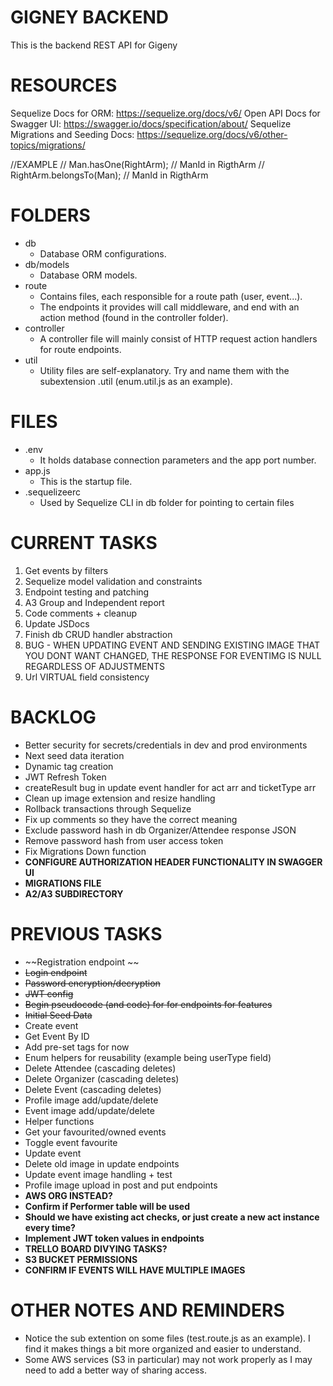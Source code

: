 # GIGNEY BACKEND
This is the backend REST API for Gigeny


# RESOURCES
Sequelize Docs for ORM:
https://sequelize.org/docs/v6/
Open API Docs for Swagger UI:
https://swagger.io/docs/specification/about/
Sequelize Migrations and Seeding Docs:
https://sequelize.org/docs/v6/other-topics/migrations/

//EXAMPLE
//   Man.hasOne(RightArm);      // ManId in RigthArm
//   RightArm.belongsTo(Man);   // ManId in RigthArm


# FOLDERS
- db
    - Database ORM configurations.
- db/models 
    - Database ORM models. 
- route 
    - Contains files, each responsible for a route path (user, event...). 
    - The endpoints it provides will call middleware, and end with an action method (found in the controller folder).
- controller
    - A controller file will mainly consist of HTTP request action handlers for route endpoints.
- util
    - Utility files are self-explanatory. Try and name them with the subextension .util (enum.util.js as an example).


# FILES
- .env 
    - It holds database connection parameters and the app port number.
- app.js 
    - This is the startup file.
- .sequelizeerc
    - Used by Sequelize CLI in db folder for pointing to certain files


# CURRENT TASKS
1. Get events by filters
2. Sequelize model validation and constraints
3. Endpoint testing and patching
4. A3 Group and Independent report
5. Code comments + cleanup
6. Update JSDocs
7. Finish db CRUD handler abstraction
8. BUG - WHEN UPDATING EVENT AND SENDING EXISTING IMAGE THAT YOU DONT WANT CHANGED, THE RESPONSE FOR EVENTIMG IS NULL REGARDLESS OF ADJUSTMENTS
9. Url VIRTUAL field consistency

# BACKLOG
- Better security for secrets/credentials in dev and prod environments
- Next seed data iteration
- Dynamic tag creation
- JWT Refresh Token
- createResult bug in update event handler for act arr and ticketType arr
- Clean up image extension and resize handling
- Rollback transactions through Sequelize
- Fix up comments so they have the correct meaning
- Exclude password hash in db Organizer/Attendee response JSON
- Remove password hash from user access token
- Fix Migrations Down function
- **CONFIGURE AUTHORIZATION HEADER FUNCTIONALITY IN SWAGGER UI**
- **MIGRATIONS FILE**
- **A2/A3 SUBDIRECTORY**




# PREVIOUS TASKS
- ~~Registration endpoint ~~
- ~~Login endpoint~~
- ~~Password encryption/decryption~~
- ~~JWT config~~
- ~~Begin pseudocode (and code) for for endpoints for features~~
- ~~Initial Seed Data~~
- Create event
- Get Event By ID
- Add pre-set tags for now
- Enum helpers for reusability (example being userType field)
- Delete Attendee (cascading deletes)
- Delete Organizer (cascading deletes)
- Delete Event (cascading deletes)
- Profile image add/update/delete
- Event image add/update/delete
- Helper functions
-  Get your favourited/owned events
-  Toggle event favourite
-  Update event
- Delete old image in update endpoints
- Update event image handling + test
- Profile image upload in post and put endpoints
- **AWS ORG INSTEAD?**
- **Confirm if Performer table will be used**
- **Should we have existing act checks, or just create a new act instance every time?**
- **Implement JWT token values in endpoints**
- **TRELLO BOARD DIVYING TASKS?**
- **S3 BUCKET PERMISSIONS**
- **CONFIRM IF EVENTS WILL HAVE MULTIPLE IMAGES**

# OTHER NOTES AND REMINDERS
- Notice the sub extention on some files (test.route.js as an example). I find it makes things a bit more organized and easier to understand.
- Some AWS services (S3 in particular) may not work properly as I may need to add a better way of sharing access.